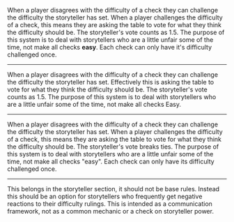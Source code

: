 When a player disagrees with the difficulty of a check they can challenge the difficulty the storyteller has set. When a player challenges the difficulty of a check, this means they are asking the table to vote for what they think the difficulty should be. The storyteller's vote counts as 1.5. The purpose of this system is to deal with storytellers who are a little unfair some of the time, not make all checks **easy**. Each check can only have it's difficulty challenged once.

---

When a player disagrees with the difficulty of a check they can challenge the difficulty the storyteller has set. Effectively this is asking the table to vote for what they think the difficulty should be. The storyteller's vote counts as 1.5. The purpose of this system is to deal with storytellers who are a little unfair some of the time, not make all checks Easy.

---

When a player disagrees with the difficulty of a check they can challenge the difficulty the storyteller has set. When a player challenges the difficulty of a check, this means they are asking the table to vote for what they think the difficulty should be. The storyteller's vote breaks ties. The purpose of this system is to deal with storytellers who are a little unfair some of the time, not make all checks "easy". Each check can only have its difficulty challenged once.

---

This belongs in the storyteller section, it should not be base rules. Instead this should be an option for storytellers who frequently get negative reactions to their difficulty rulings. This is intended as a communication framework, not as a common mechanic or a check on storyteller power.